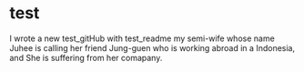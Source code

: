 # test

I wrote a new test_gitHub with test_readme
my semi-wife whose name Juhee is calling her friend Jung-guen who is working abroad in a Indonesia, and She is suffering from her comapany.

